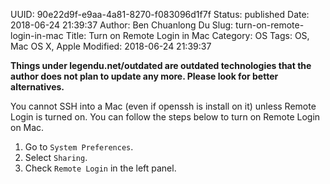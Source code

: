 UUID: 90e22d9f-e9aa-4a81-8270-f083096d1f7f
Status: published
Date: 2018-06-24 21:39:37
Author: Ben Chuanlong Du
Slug: turn-on-remote-login-in-mac
Title: Turn on Remote Login in Mac
Category: OS
Tags: OS, Mac OS X, Apple
Modified: 2018-06-24 21:39:37

**Things under legendu.net/outdated are outdated technologies that the author does not plan to update any more. Please look for better alternatives.**

You cannot SSH into a Mac (even if openssh is install on it) 
unless Remote Login is turned on.
You can follow the steps below to turn on Remote Login on Mac.

1. Go to `System Preferences`.
2. Select `Sharing`.
3. Check `Remote Login` in the left panel.
